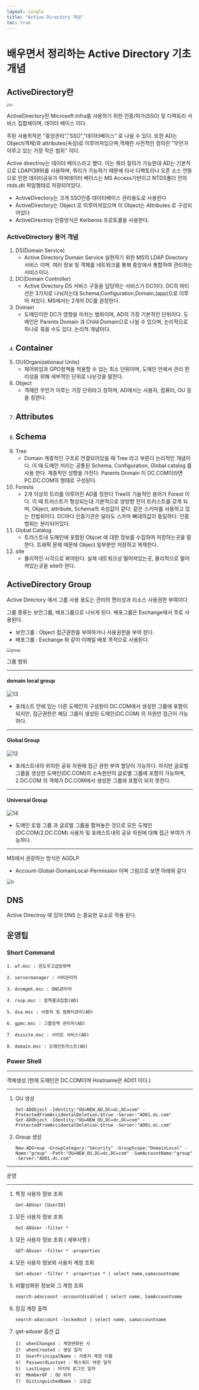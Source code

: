 ```yaml
---
layout: single
title: "Active Directory 개념"
toc: true
---
```


# 배우면서 정리하는 Active Directory 기초 개념 

## ActiveDirectory란

<img src="../images/2021-10-05-first/ds.png" alt="ds" style="zoom: 50%;" />

ActiveDirectory란 Microsoft Infra를 사용하기 위한 인증/허가(SSO) 및 디렉토리 서비스 집합체이며, 데이터 베이스 이다.

주된 사용목적은 "중앙관리","SSO","데이터베이스" 로 나뉠 수 있다. 또한 AD는 Object(객체)와 attributes(속성)로 이루어져있으며,객채란 사전적인 정의란 "무언가 이루고 있는 가장 작은 범위" 이다. 

Active directroy는 데이터 베이스라고 했다. 이는 쿼리 질의가 가능한대 AD는 기본적으로 LDAP(389)를 사용하며,  쿼리가 가능하기 때문에 타사 디렉토리나 오픈 소스 연동으로 인한 데이터공유가 하며데이터 베이스는 MS Access기반이고 NTDS폴더 안의 ntds.dit 파일형태로 저장되어있다.

* ActiveDirectory는 크게 SSO인증 데이터베이스 관리용도로 사용한다
* ActiveDirectory는 Object 로 이루어져있으며 이 Object는 Attributes 로 구성되어있다
* ActiveDirectroy 인증방식은 Kerberos 프로토콜을 사용한다.   



### ActiveDirectory 용어 개념 

1. DS(Domain Service)
   - Active Directory Domain Service 실현하기 위한 MS의 LDAP Directory 서비스 이며. 여러 정보 및 객체를 네트워크를 통해 중앙에서 통합하여 관리하는 서비스이다.  
2. DC(Domain Controller)
   - Active Directory DS 서비스 구동을 담당하는 서비스가 DC이다. DC의 파티션은 3가지로 나눠지는대  Schema,Configuration,Domain,(app)으로 이루어 져있다.  MS에서는 2개의 DC를 권장한다. 
3. Domain
   - 도매인이란 DC가 영향을 미치는 범위이며, AD의 가장 기본적인 단위이다. 도매인은 Parents Domain 과 Child Domain으로 나뉠 수 있으며, 논리적으로 하나로 묶을 수도 있다. 논리적 개념이다.
4. Container
   - 
5. OU(Organizationaul Units)
   - 제어위임과 GPO정책을 적용할 수 있는 최소 단위이며, 도매인 안에서 관리 편리성을 위해 세부적인 단위로 나뉜것을 말한다. 
6. Object 
   - 객채란 무언가 이루는 가장 단위라고 칭하며, AD에서는 사용자, 컴퓨터, OU 등을 칭한다. 
7. Attributes 
   - 
8. Schema
   -  
9. Tree
   - Domain 계층적인 구조로 연결되어있을 때 Tree 라고 부른다 논리적인 개념이다. 이 때 도매인 끼리는 공통된 Schema, Configuration, Global catalog 를 사용 한다.  계층적인 성향을 가진다. Parents Domain 이 DC.COM이라면 PC.DC.COM의 형태로 구성된다. 
10. Forests
    - 2개 이상의 트리를 이루어진 AD를 칭한다 Tree의 기술적인 용어가 Forest 이다.  이 때 트러스트가 형성되는대 기본적으로 양방향 전이 트러스트를 갖게 되며, Object, attribute, Schema의 속성값이 같다. 같은 스키마를 사용하고 있는 전범위이다. DC마다 인증기관은 달라도 스카마 뼈대의값이 동일하다. 인증 범위는 분리되어있다. 
11. Global Catalog
    - 트러스트내 도매인에 포함된 Objcet 에 대한 정보를 수집하여 저장하는곳을 말한다. 트래픽 문제 때문에 Object 일부분만 저장하고 복제한다. 
12. site 
    - 물리적인 시각으로 봐야된다. 실제 네트워크상 떨어져있는곳, 물리적으로 떨어져있는곳을 site라 한다. 





## ActiveDirectory Group

Active Directory 에서 그룹 사용 용도는 관리의 편리성과 리소스 사용권한 부여이다. 

그룹 종류는 보안그룹, 배포그룹으로 나뉘게 된다. 배포그룹은 Exchange에서 주로 사용된다. 

- 보안그룹 :  Object 접근권한을 부여하거나 사용권한을 부여 한다. 
- 배포그룹 :  Exchange 와 같이 이메일 배포 목적으로 사용된다. 

<img src="../images/2021-10-05-first/group.JPG" alt="group" style="zoom: 67%;" />

그룹 범위 

---



#### domain local group

![13](../images/2021-10-05-first/13.JPG)



- 포레스트 안에 있는 다른 도메인의 구성원이 DC.COM에서 생성한 그룹에 포함이 되지만, 접근권한은 해당 그룹이 생성된 도메인(DC.COM) 의 자원만 접근이 가능하다. 





---



#### Global Group

![12](../images/2021-10-05-first/12.JPG)



- 포레스트내의 위치한 공유 자원에 접근 권한 부여 할당이 가능하다. 하지만 글로벌 그룹을 생성한 도매인(DC.COM)의 소속원만이 글로벌 그룹에 포함이 가능하며,  2.DC.COM 의 객체가 DC.COM에서 생성한 그룹에 포함이 되지 못한다.  

  

---



#### Universal Group 

![14](../images/2021-10-05-first/14-16351652985322.JPG)

- 도메인 로컬 그룹 과 글로벌 그룹을 합쳐놓은 것으로 모든 도메인(DC.COM/2.DC.COM) 사용자 및 포레스트내의 공유 자원에 대해 접근 부여가 가능하다. 





---

MS에서 권장하는 방식은 AGDLP

* Account-Global-DomainLocal-Permission 이며 그림으로 보면 아래와 같다

<img src="../images/2021-10-05-first/h.JPG" alt="h" style="zoom:80%;" />






## DNS

Active Directroy 에 있어 DNS 는 중요한 요소로 작용 된다. 












## 운영팁

### Short Command

   ```
   1. wf.msc : 윈도우고급방화벽

   2. servermanager : 서버관리자

   3. dnsmgmt.msc : DNS관리자 

   4. rsop.msc : 정책결과집합(AD)

   5. dsa.msc : 사용자 및 컴퓨터관리(AD)

   6. gpmc.msc : 그룹정책 관리자(AD)

   7. dsssite.msc : 사이트 서비스(AD) 

   8. domain.msc : 도매인트러스트(AD) 
   ```



### Power Shell 

---

객체생성 (현재 도매인은 DC.COM이며 Hostname은 AD01 이다.)  

----

1. OU 생성 

   ```
   Set-ADObject -Identity:"OU=NEW_AD,DC=dc,DC=com" -ProtectedFromAccidentalDeletion:$true -Server:"AD01.dc.com"
   Set-ADObject -Identity:"OU=NEW_OU,DC=dc,DC=com" -ProtectedFromAccidentalDeletion:$true -Server:"AD01.dc.com"
   ```

2. Group 생성

   ```
   New-ADGroup -GroupCategory:"Security" -GroupScope:"DomainLocal" -Name:"group" -Path:"OU=NEW_OU,DC=dc,DC=com" -SamAccountName:"group" -Server:"AD01.dc.com"
   ```

   

---

운영

---

1. 특정 사용자 정보 조회 

   ```
   Get-ADUser [UserID]
   ```

2. 모든 사용자 정보 조회

   ```
   Get-ADUser -filter *  
   ```

3. 모든 사용자 정보 조회 ( 세부사항 )

   ```
   GET-ADuser -filter * -properties
   ```

4. 모든 사용자 정보와 사용자 계정 조회

   ```
   Get-aduser -filter * -properties * | select name,samacountname 
   ```

5. 비활성화된 정보와 그 계정 조회 

   ```
   search-adaccount -accountdisabled | select name, SamAccountname 
   ```

6. 잠김 계정 출력 

   ```
   search-adaccount -lockedout | select name, samaccountname 
   ```

7. get-aduser 옵션 값 

   ```
   1)  whenChanged : 계정변화된 시  
   2)  whenCreated : 생성 일자 
   3)  UserPrincipalName : 사용자 계정 이름
   4)  PasswordLastset : 패스워드 바뀐 일자
   5)  LastLogon : 마지막 로그인 일자
   6)  MemberOF : OU 위치 
   7)  DistinguishedName : 고유값
   ```
